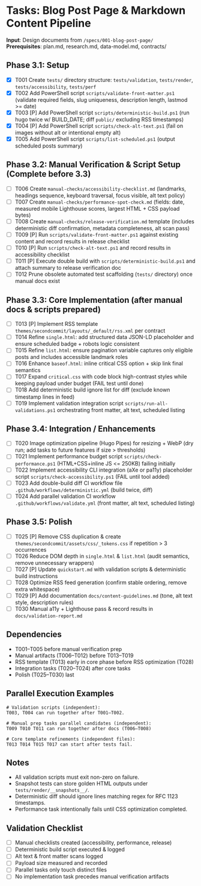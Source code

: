 # Tasks: Blog Post Page & Markdown Content Pipeline

**Input**: Design documents from `/specs/001-blog-post-page/`  
**Prerequisites**: plan.md, research.md, data-model.md, contracts/

## Phase 3.1: Setup
- [X] T001 Create `tests/` directory structure: `tests/validation`, `tests/render`, `tests/accessibility`, `tests/perf`
- [X] T002 Add PowerShell script `scripts/validate-front-matter.ps1` (validate required fields, slug uniqueness, description length, lastmod >= date)
- [X] T003 [P] Add PowerShell script `scripts/deterministic-build.ps1` (run hugo twice w/ BUILD_DATE; diff `public/` excluding RSS timestamps)
- [X] T004 [P] Add PowerShell script `scripts/check-alt-text.ps1` (fail on images without alt or intentional empty alt)
- [X] T005 Add PowerShell script `scripts/list-scheduled.ps1` (output scheduled posts summary)

## Phase 3.2: Manual Verification & Script Setup (Complete before 3.3)
- [ ] T006 Create `manual-checks/accessibility-checklist.md` (landmarks, headings sequence, keyboard traversal, focus visible, alt text policy)
- [ ] T007 Create `manual-checks/performance-spot-check.md` (fields: date, measured mobile Lighthouse scores, largest HTML + CSS payload bytes)
- [ ] T008 Create `manual-checks/release-verification.md` template (includes deterministic diff confirmation, metadata completeness, alt scan pass)
- [ ] T009 [P] Run `scripts/validate-front-matter.ps1` against existing content and record results in release checklist
- [ ] T010 [P] Run `scripts/check-alt-text.ps1` and record results in accessibility checklist
- [ ] T011 [P] Execute double build with `scripts/deterministic-build.ps1` and attach summary to release verification doc
- [ ] T012 Prune obsolete automated test scaffolding (`tests/` directory) once manual docs exist

## Phase 3.3: Core Implementation (after manual docs & scripts prepared)
- [ ] T013 [P] Implement RSS template `themes/secondcommit/layouts/_default/rss.xml` per contract
- [ ] T014 Refine `single.html`: add structured data JSON-LD placeholder and ensure scheduled badge + robots logic consistent
- [ ] T015 Refine `list.html`: ensure pagination variable captures only eligible posts and includes accessible landmark roles
- [ ] T016 Enhance `baseof.html`: inline critical CSS option + skip link final semantics
- [ ] T017 Expand `critical.css` with code block high-contrast styles while keeping payload under budget (FAIL test until done)
- [ ] T018 Add deterministic build ignore list for diff (exclude known timestamp lines in feed)
- [ ] T019 Implement validation integration script `scripts/run-all-validations.ps1` orchestrating front matter, alt text, scheduled listing

## Phase 3.4: Integration / Enhancements
- [ ] T020 Image optimization pipeline (Hugo Pipes) for resizing + WebP (dry run; add tasks to future features if size > thresholds)
- [ ] T021 Implement performance budget script `scripts/check-performance.ps1` (HTML+CSS+inline JS <= 250KB) failing initially
- [ ] T022 Implement accessibility CLI integration (aXe or pa11y) placeholder script `scripts/check-accessibility.ps1` (FAIL until tool added)
- [ ] T023 Add double-build diff CI workflow file `.github/workflows/deterministic.yml` (build twice, diff)
- [ ] T024 Add parallel validation CI workflow `.github/workflows/validate.yml` (front matter, alt text, scheduled listing)

## Phase 3.5: Polish
- [ ] T025 [P] Remove CSS duplication & create `themes/secondcommit/assets/css/_tokens.css` if repetition > 3 occurrences
- [ ] T026 Reduce DOM depth in `single.html` & `list.html` (audit semantics, remove unnecessary wrappers)
- [ ] T027 [P] Update `quickstart.md` with validation scripts & deterministic build instructions
- [ ] T028 Optimize RSS feed generation (confirm stable ordering, remove extra whitespace)
- [ ] T029 [P] Add documentation `docs/content-guidelines.md` (tone, alt text style, description rules)
- [ ] T030 Manual a11y + Lighthouse pass & record results in `docs/validation-report.md`

## Dependencies
- T001–T005 before manual verification prep
- Manual artifacts (T006–T012) before T013–T019
- RSS template (T013) early in core phase before RSS optimization (T028)
- Integration tasks (T020–T024) after core tasks
- Polish (T025–T030) last

## Parallel Execution Examples
```
# Validation scripts (independent):
T003, T004 can run together after T001–T002.

# Manual prep tasks parallel candidates (independent):
T009 T010 T011 can run together after docs (T006–T008)

# Core template refinements (independent files):
T013 T014 T015 T017 can start after tests fail.
```

## Notes
- All validation scripts must exit non-zero on failure.
- Snapshot tests can store golden HTML outputs under `tests/render/__snapshots__/`.
- Deterministic diff should ignore lines matching regex for RFC 1123 timestamps.
- Performance task intentionally fails until CSS optimization completed.

## Validation Checklist
- [ ] Manual checklists created (accessibility, performance, release)
- [ ] Deterministic build script executed & logged
- [ ] Alt text & front matter scans logged
- [ ] Payload size measured and recorded
- [ ] Parallel tasks only touch distinct files
- [ ] No implementation task precedes manual verification artifacts
